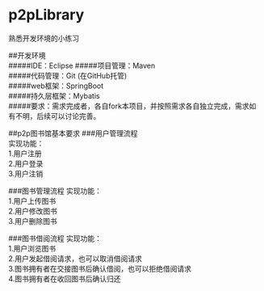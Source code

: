 # p2pLibrary
熟悉开发环境的小练习

##开发环境  
#####IDE：Eclipse
#####项目管理：Maven  
#####代码管理：Git (在GitHub托管)  
#####web框架：SpringBoot  
#####持久层框架：Mybatis  
#####要求：需求完成者，各自fork本项目，并按照需求各自独立完成，需求如有不明，后续可以讨论完善。

##p2p图书馆基本要求
###用户管理流程  
实现功能：  
1.用户注册  
2.用户登录  
3.用户注销  

###图书管理流程
实现功能：  
1.用户上传图书  
2.用户修改图书  
3.用户删除图书  

###图书借阅流程
实现功能：  
1.用户浏览图书  
2.用户发起借阅请求，也可以取消借阅请求  
3.图书拥有者在交接图书后确认借阅，也可以拒绝借阅请求  
4.图书拥有者在收回图书后确认归还  

